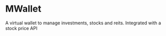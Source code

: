 # MWallet

A virtual wallet to manage investments, stocks and reits. Integrated with a stock price API
